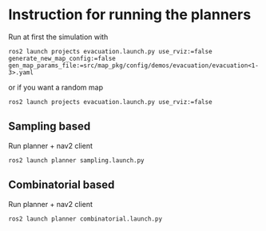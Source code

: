# Instruction for running the planners

Run at first the simulation with

```
ros2 launch projects evacuation.launch.py use_rviz:=false generate_new_map_config:=false gen_map_params_file:=src/map_pkg/config/demos/evacuation/evacuation<1-3>.yaml 
``` 

or if you want a random map
```
ros2 launch projects evacuation.launch.py use_rviz:=false
``` 


## Sampling based

Run planner + nav2 client
```
ros2 launch planner sampling.launch.py
```

## Combinatorial based

Run planner + nav2 client
```
ros2 launch planner combinatorial.launch.py
```